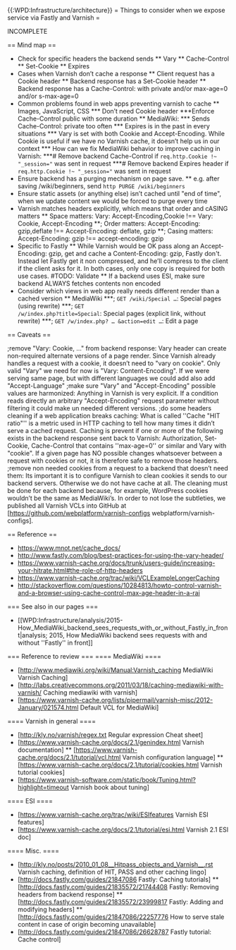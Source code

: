 {{:WPD:Infrastructure/architecture}}
= Things to consider when we expose service via Fastly and Varnish =

INCOMPLETE

== Mind map ==

* Check for specific headers the backend sends
** Vary
** Cache-Control
** Set-Cookie
** Expires
* Cases when Varnish don’t cache a response
** Client request has a Cookie header
** Backend response has a Set-Cookie header
** Backend response has a Cache-Control: with  private and/or max-age=0 and/or s-max-age=0
* Common problems found in web apps preventing varnish to cache
** Images, JavaScript, CSS 
*** Don’t need Cookie header
***Enforce Cache-Control public with some duration
** MediaWiki:
*** Sends Cache-Control: private too often
*** Expires is in the past in every situations
*** Vary is set with both Cookie and Accept-Encoding. While Cookie is useful if we have no Varnish cache, it doesn’t help us in our context
*** How can we fix MediaWiki behavior  to improve caching in Varnish:
***# Remove backend Cache-Control if `req.http.Cookie !~ "_session="` was sent in request
***# Remove backend Expires header if  `req.http.Cookie !~ "_session="` was sent in request
* Ensure backend has a purging mechanism on page save.
** e.g. after saving /wiki/beginners, send  `http PURGE /wiki/beginners` 
* Ensure static assets (or anything else) isn’t cached until "end of time", when we update content we would be forced to purge every time
* Varnish matches headers explicitly, which means that order and cASING matters
** Space matters: Vary: Accept-Encoding,Cookie  !== Vary: Cookie, Accept-Encoding
**; Order matters: Accept-Encoding: gzip,deflate !== Accept-Encoding: deflate, gzip
**; Casing matters: Accept-Encoding: gzip !== accept-encoding: gzip
* Specific to Fastly
** While Varnish would be OK pass along an Accept-Encoding: gzip, get and cache a Content-Encoding: gzip, Fastly don't. Instead let Fastly get it non compressed, and he’ll compress to the client if the client asks for it. In both cases, only one copy is required for both use cases. #TODO: Validate
** If a backend uses ESI, make sure backend ALWAYS fetches contents non encoded
* Consider which views in web app really needs different render than a cached version
** MediaWiki
***; <code>GET /wiki/Special …</code>: Special pages (using rewrite)
***; <code>GET /w/index.php?title=Special</code>: Special pages (explicit link, without rewrite)
***; <code>GET /w/index.php? … &action=edit …</code>: Edit a page

== Caveats ==

;remove "Vary: Cookie, ..." from backend response: Vary header can create non-required alternate versions of a page render. Since Varnish already handles a request with a cookie, it doesn’t need to "vary on cookie". Only valid "Vary" we need for now is "Vary: Content-Encoding". If we were serving same page, but with different languages we could add also add "Accept-Language"
;make sure "Vary" and "Accept-Encoding" possible values are harmonized: Anything in Varnish is very explicit. If a condition reads directly an arbitrary "Accept-Encoding" request parameter without filtering it could make un needed different versions. 
;do some headers cleaning if a web application breaks caching: What is called ''Cache "HIT ratio"'' is a metric used in HTTP caching to tell how many times it didn’t serve a cached request. Caching is prevent if one or more of the following exists in the backend response sent back to Varnish: Authorization, Set-Cookie, Cache-Control that contains ''max-age=0'' or similar and Vary with "cookie". If a given page has NO possible changes whatsoever between a request with cookies or not, it is therefore safe to remove those headers.
;remove non needed cookies from a request to a backend that doesn’t need them: Its important it is to configure Varnish to clean cookies it sends to our backend servers.  Otherwise we do not have cache at all. The cleaning must be done for each backend because, for example, WordPress cookies wouldn’t be the same as MediaWiki’s.  In order to not lose the subtleties, we published all Varnish VCLs into GitHub at [https://github.com/webplatform/varnish-configs webplatform/varnish-configs].

== Reference == 

* https://www.mnot.net/cache_docs/
* http://www.fastly.com/blog/best-practices-for-using-the-vary-header/
* https://www.varnish-cache.org/docs/trunk/users-guide/increasing-your-hitrate.html#the-role-of-http-headers
* https://www.varnish-cache.org/trac/wiki/VCLExampleLongerCaching
* http://stackoverflow.com/questions/10284813/howto-control-varnish-and-a-browser-using-cache-control-max-age-header-in-a-rai

=== See also in our pages ===

* [[WPD:Infrastructure/analysis/2015-How_MediaWiki_backend_sees_requests_with_or_without_Fastly_in_front|analysis; 2015, How MediaWiki backend sees requests with and without ''Fastly'' in front]]

=== Reference to review ===
==== MediaWiki ====
* [http://www.mediawiki.org/wiki/Manual:Varnish_caching MediaWiki Varnish Caching]
* [http://labs.creativecommons.org/2011/03/18/caching-mediawiki-with-varnish/ Caching mediawiki with varnish]
* [https://www.varnish-cache.org/lists/pipermail/varnish-misc/2012-January/021574.html Default VCL for MediaWiki]

==== Varnish in general ====
* [http://kly.no/varnish/regex.txt Regular expression Cheat sheet]
* [https://www.varnish-cache.org/docs/2.1/genindex.html Varnish documentation]
** [https://www.varnish-cache.org/docs/2.1/tutorial/vcl.html Varnish configuration language]
** [https://www.varnish-cache.org/docs/2.1/tutorial/cookies.html Varnish tutorial cookies]
* [https://www.varnish-software.com/static/book/Tuning.html?highlight=timeout Varnish book about tuning]

==== ESI ====
* [https://www.varnish-cache.org/trac/wiki/ESIfeatures Varnish ESI features]
* [https://www.varnish-cache.org/docs/2.1/tutorial/esi.html Varnish 2.1 ESI doc]

==== Misc. ====
* [http://kly.no/posts/2010_01_08__Hitpass_objects_and_Varnish__.rst Varnish caching, definition of HIT, PASS and other caching lingo]
* [http://docs.fastly.com/guides/21847086 Fastly: Caching tutorials]
** [http://docs.fastly.com/guides/21835572/21744408 Fastly: Removing headers from backend response]
** [http://docs.fastly.com/guides/21835572/23999817 Fastly: Adding and modifying headers]
** [http://docs.fastly.com/guides/21847086/22257776 How to serve stale content in case of origin becoming unavailable]
* [http://docs.fastly.com/guides/21847086/26628787 Fastly tutorial: Cache control]